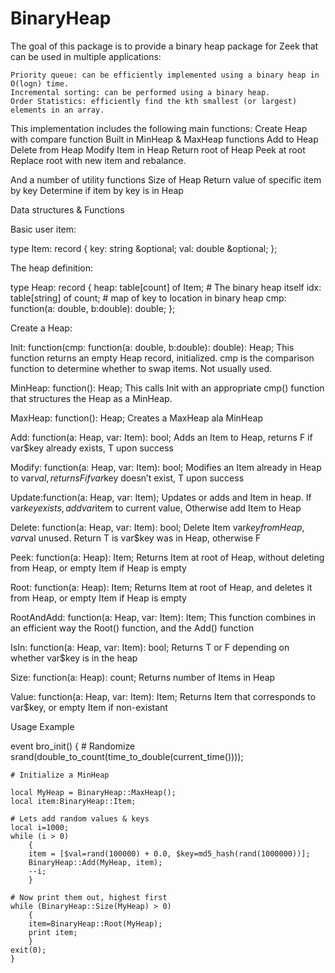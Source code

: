 # BinaryHeap

The goal of this package is to provide a binary heap package for Zeek that can be used in multiple applications:

	Priority queue: can be efficiently implemented using a binary heap in O(logn) time.
	Incremental sorting: can be performed using a binary heap.
	Order Statistics: efficiently find the kth smallest (or largest) elements in an array.

This implementation includes the following main functions:
Create Heap with compare function
	Built in MinHeap & MaxHeap functions
Add to Heap
Delete from Heap
Modify Item in Heap
Return root of Heap
Peek at root
Replace root with new item and rebalance.

And a number of utility functions
Size of Heap
Return value of specific item by key
Determine if item by key is in Heap

Data structures & Functions

Basic user item:

type Item: record {
    key: string &optional;
val: double &optional;
};

The heap definition:

type Heap: record {
heap: table[count] of Item;     # The binary heap itself
               idx: table[string] of count;    # map of key to location in binary heap
               cmp: function(a: double, b:double): double;
};

Create a Heap:

Init: function(cmp: function(a: double, b:double): double): Heap;
This function returns an empty Heap record, initialized.  cmp is the comparison function to determine whether to swap items.  Not usually used.
 
MinHeap: function(): Heap;
This calls Init with an appropriate cmp() function that structures the Heap as a MinHeap.

MaxHeap: function(): Heap;
Creates a MaxHeap ala MinHeap

Add: function(a: Heap, var: Item): bool;
Adds an Item to Heap, returns F if var$key already exists, T upon success

Modify: function(a: Heap, var: Item): bool;
Modifies an Item already in Heap to var$val, returns F if var$key doesn’t exist, T upon success

Update:function(a: Heap, var: Item);
Updates or adds and Item in heap.  If var$key exists, add var$item to current value,
Otherwise add Item to Heap

Delete: function(a: Heap, var: Item): bool;
Delete Item var$key from Heap, var$val unused.  Return T is var$key was in Heap, otherwise F

Peek: function(a: Heap): Item;
Returns Item at root of Heap, without deleting from Heap, or empty Item if Heap is empty

Root: function(a: Heap): Item;
Returns Item at root of Heap, and deletes it from Heap, or empty Item if Heap is empty

RootAndAdd: function(a: Heap, var: Item): Item;
This function combines in an efficient way the Root() function, and the Add() function

IsIn: function(a: Heap, var: Item): bool;
Returns T or F depending on whether var$key is in the heap

Size: function(a: Heap): count;
Returns number of Items in Heap

Value: function(a: Heap, var: Item): Item;
Returns Item that corresponds to var$key, or empty Item if non-existant


Usage Example

event bro_init()
	{
	# Randomize
	srand(double_to_count(time_to_double(current_time())));

	# Initialize a MinHeap

	local MyHeap = BinaryHeap::MaxHeap();
	local item:BinaryHeap::Item;

	# Lets add random values & keys
	local i=1000;
	while (i > 0)
		{
		item = [$val=rand(100000) + 0.0, $key=md5_hash(rand(1000000))];
		BinaryHeap::Add(MyHeap, item);
		--i;
		}

	# Now print them out, highest first
	while (BinaryHeap::Size(MyHeap) > 0)
		{
		item=BinaryHeap::Root(MyHeap);
		print item;
		}
	exit(0);
	}



